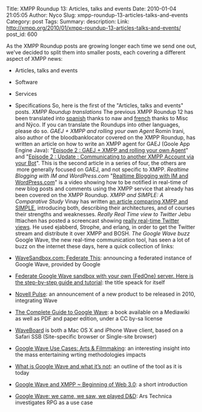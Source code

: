 Title: XMPP Roundup 13: Articles, talks and events
Date: 2010-01-04 21:05:05
Author: Nyco
Slug: xmpp-roundup-13-articles-talks-and-events
Category: post
Tags: 
Summary: description:
Link: http://xmpp.org/2010/01/xmpp-roundup-13-articles-talks-and-events/
post_id: 600


As the XMPP Roundup posts are growing longer each time we send one out, we've decided to split them into smaller posts, each covering a different aspect of XMPP news:

* Articles, talks and events
* Software
* Services
* Specifications
So, here is the first of the "Articles, talks and events" posts. _XMPP Roundup translations_ The previous XMPP Roundup 12 has been translated into [spanish](http://www.jabberes.org/node/1139) thanks to naw and [french](http://news.jabberfr.org/?p=31) thanks to Misc and Nÿco. If you can translate the Roundups into other languages, please do so. _GAEJ + XMPP and rolling your own Agent_ Romin Irani, also author of the bloodbanklocator covered on the XMPP Roundup, has written an article on how to write an XMPP agent for GAEJ (Goole App Engine Java): "[Episode 2 : GAEJ + XMPP and rolling your own Agent](http://gaejexperiments.wordpress.com/2009/09/25/gaej-xmpp-and-rolling-your-own-agent/)" and "[Episode 2 : Update : Communicating to another XMPP Account via your Bot](http://gaejexperiments.wordpress.com/2009/10/09/episode-2-update-communicating-to-another-xmpp-account-via-your-bot/)". This is the second article in a series of four, the others are  more generally focused on GAEJ, and not specific to XMPP. _Realtime Blogging with IM and WordPress.com_ "[Realtime Blogging with IM and WordPress.com](http://wordpress.tv/2009/10/09/realtime-blogging-with-im/)" is a video showing how to be notified in real-time of new blog posts and comments using the XMPP service that already has been covered on the XMPP Roundup. _XMPP and SIMPLE: A Comparative Study_ Vinay has written [an article comparing XMPP and SIMPLE](http://vinaytechs.blogspot.com/2009/10/xmpp-and-simple-comparative-study.html), introducing both, describing their architectures, and of courses their strengths and weaknesses. _Really Real Time view to Twitter_ Jebu Ittiachen has posted a screencast showing [really real-time Twitter views](http://blog.jebu.net/2009/10/really-real-time-view-to-twitter/). He used ejabberd, Strophe, and erlang, in order to get the Twitter stream and distribute it over XMPP and BOSH. _The Google Wave buzz_ Google Wave, the new real-time communication tool, has seen a lot of buzz on the internet these days, here a quick collection of links:

* [WaveSandbox.com: Federate This](http://googlewavedev.blogspot.com/2009/11/wavesandboxcom-federate-this.html): announcing a federated instance of Google Wave, provided by Google[ ](http://googlewavedev.blogspot.com/2009/11/wavesandboxcom-federate-this.html)
* [Federate Google Wave sandbox with your own (FedOne) server. Here is the step-by-step guide and tutorial](http://www.24100.net/2009/11/federate-google-wave-sandbox-with-your-own-fedone-server/): the title speack for itself[ ](http://www.24100.net/2009/11/federate-google-wave-sandbox-with-your-own-fedone-server/)
* [Novell Pulse](http://www.novell.com/products/pulse/): an announcement of a new product to be released in 2010, integrating Wave[ ](http://www.novell.com/products/pulse/)
* [The Complete Guide to Google Wave](http://completewaveguide.com/guide/The_Complete_Guide_to_Google_Wave): a book available on a Mediawiki as well as PDF and paper edition, under a CC by-sa license[ ](http://completewaveguide.com/guide/The_Complete_Guide_to_Google_Wave)
* [WaveBoard](http://www.getwaveboard.com/) is both a Mac OS X and iPhone Wave client, based on a Safari SSB (Site-specific browser or Single-site browser)
* [Google Wave Use Cases: Arts & Filmmaking](http://www.readwriteweb.com/archives/google_wave_use_cases_arts_filmmaking.php): an interesting insight into the mass entertaining wrting methodologies impacts[ ](http://www.readwriteweb.com/archives/google_wave_use_cases_arts_filmmaking.php)
* [What is Google Wave and what it’s not](http://f055.net/article/what-is-google-wave-and-what-its-not/): an outline of the tool as it is today[ ](http://f055.net/article/what-is-google-wave-and-what-its-not/)
* [Google Wave and XMPP ~ Beginning of Web 3.0](http://googlewavecommunity.com/forum/viewtopic.php?f=13&t=78): a short introduction[ ](http://googlewavecommunity.com/forum/viewtopic.php?f=13&t=78)
* [Google Wave: we came, we saw, we played D&D](http://arstechnica.com/gaming/news/2009/10/google-wave-we-came-we-saw-we-played-dd.ars): Ars Technica investigates RPG as a use case[ ](http://arstechnica.com/gaming/news/2009/10/google-wave-we-came-we-saw-we-played-dd.ars)

